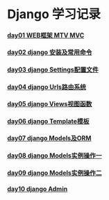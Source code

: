 # Django 学习记录
#### [day01 WEB框架 MTV MVC]()
#### [day02 django 安装及常用命令]()
#### [day03 django Settings配置文件]()
#### [day04 django Urls路由系统]()
#### [day05 django Views视图函数]()
#### [day06 django Template模板]()
#### [day07 django Models及ORM]()
#### [day08 django Models实例操作一]()
#### [day09 django Models实例操作二]()
#### [day10 django Admin]()
